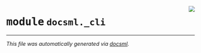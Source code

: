 <!-- markdownlint-disable -->

<a href="https://github.com/khulnasoft/docsml/blob/main/src/docsml/_cli.py#L0"><img align="right" style="float:right;" src="https://img.shields.io/badge/-source-cccccc?style=flat-square" /></a>

# <kbd>module</kbd> `docsml._cli`








---

_This file was automatically generated via [docsml](https://github.com/khulnasoft/docsml)._
